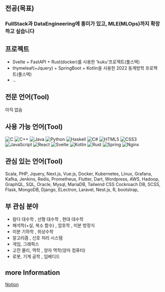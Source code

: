 ## 전공(목표)

### FullStack과 DataEngineering에 흥미가 있고, MLE(MLOps)까지 확장하고 싶습니다

## 프로젝트

- Svelte + FastAPI + Rust(docker)를 사용한 'kuku'프로젝트(풀스택)
- thymeleaf(+Jquery) + SpringBoot + Kotlin을 사용한 2022 동계방학 프로젝트(풀스택)
- ...

## 전문 언어(Tool)

아직 없슴

## 사용 가능 언어(Tool)

![C](https://img.shields.io/badge/-C-555555?style=flat&logo=C&logoColor=white)
![C++](https://img.shields.io/badge/-C++-00599C?style=flat&logo=c%2B%2B&logoColor=white)
![Java](https://img.shields.io/badge/-Java-red?style=flat&logo=Java&logoColor=white)
![Python](https://img.shields.io/badge/-Python-3776AB?style=flat&logo=Python&logoColor=white)
![Haskell](https://img.shields.io/badge/-Haskell-5D4F85?style=flat&logo=Haskell&logoColor=white)
![C#](https://img.shields.io/badge/-C%23-239120?style=flat&logo=C%20Sharp&logoColor=white)
![HTML5](https://img.shields.io/badge/-HTML5-E34F26?style=flat&logo=HTML5&logoColor=white)
![CSS3](https://img.shields.io/badge/-CSS3-1572B6?style=flat&logo=CSS3&logoColor=white)
![JavaScript](https://img.shields.io/badge/-JavaScript-yellow?style=flat&logo=JavaScript&logoColor=white)
![React](https://img.shields.io/badge/-React-61DAFB?style=flat&logo=React&logoColor=white)
![Svelte](https://img.shields.io/badge/-Svelte-FF3E00?style=flat&logo=Svelte&logoColor=white)
![Kotlin](https://img.shields.io/badge/-Kotlin-0095D5?style=flat&logo=Kotlin&logoColor=white)
![Rust](https://img.shields.io/badge/-Rust-black?style=flat&logo=Rust&logoColor=white)
![Spring](https://img.shields.io/badge/-Spring-6DB33F?style=flat&logo=Spring&logoColor=white)
![Nginx](https://img.shields.io/badge/-Nginx-269539?style=flat&logo=Nginx&logoColor=white)

## 관심 있는 언어(Tool)
Scala, PHP, Jquery, Next.js, Vue.js, Docker, Kubernetes, Linux, Grafana, Kafka, Jenkins, Redis,
Prometheus, Flutter, Dart, Wordpress, AWS, Hadoop, GraphQL, SQL, Oracle, Mysql, MariaDB, Tailwind CSS
Cockroach DB, SCSS, Flask, MongoDB, Django, ELectron, Laravel, Nest.js, R, bootstrap, 

## 부 관심 분야
- 람다 대수학 , 선형 대수학 , 현대 대수학
- 해석학(+실, 복소 함수) , 암호학 , 미분 방정식
- 미분 기하학 , 위상수학
- 알고리즘 , 신호 처리 시스템
- 게임, 그래픽스
- 고전 물리, 역학 , 양자 역학(양자 컴퓨터)
- 로봇, 기계 공학 , 임베디드

## more Information
[Notion](https://www.notion.so/74d97cb2cf76444db9c9487fe6d2dcff)



